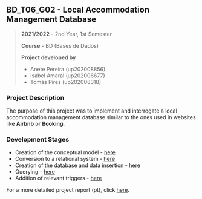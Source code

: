 ## BD_T06_G02 - Local Accommodation Management Database

> **2021/2022** - 2nd Year, 1st Semester
>
> **Course** - BD (Bases de Dados)
>
> **Project developed by**
> - Anete Pereira (up202008856)
> - Isabel Amaral (up202006677)
> - Tomás Pires (up202008318)

### Project Description

The purpose of this project was to implement and interrogate a local accommodation management database similar to the ones
used in websites like **Airbnb** or **Booking**.


### Development Stages

- Creation of the conceptual model - [here](./docs/uml.drawio.png)
- Conversion to a relational system - [here](./docs/relational-model.pdf)
- Creation of the database and data insertion - [here](./db/)
- Querying - [here](./queries/)
- Addition of relevant triggers - [here](./triggers/)

For a more detailed project report (pt), click [here](./relatorio.pdf).

